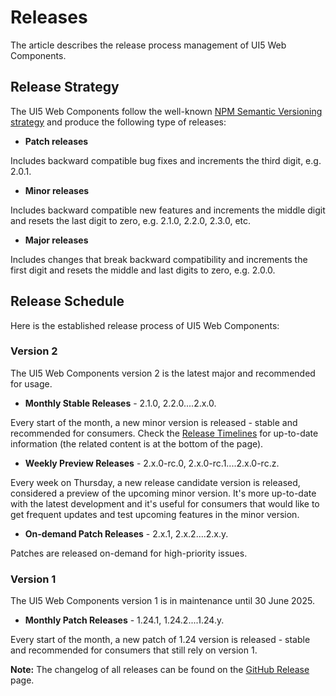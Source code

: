# Releases

The article describes the release process management of UI5 Web Components.

## Release Strategy

The UI5 Web Components follow the well-known [NPM Semantic Versioning strategy](https://docs.npmjs.com/about-semantic-versioning)
and produce the following type of releases:

- **Patch releases**

Includes backward compatible bug fixes and increments the third digit, e.g. 2.0.1.


- **Minor releases**

Includes backward compatible new features and increments the middle digit and resets the last digit to zero, e.g. 2.1.0, 2.2.0, 2.3.0, etc.


- **Major releases**

Includes changes that break backward compatibility and increments the first digit and resets the middle and last digits to zero, e.g. 2.0.0.

## Release Schedule

Here is the established release process of UI5 Web Components:


### Version 2

The UI5 Web Components version 2 is the latest major and recommended for usage.

- **Monthly Stable Releases** - 2.1.0, 2.2.0....2.x.0.

Every start of the month, a new minor version is released - stable and recommended for consumers.
Check the [Release Timelines](https://github.com/orgs/SAP/projects/91?pane=info) for up-to-date information (the related content is at the bottom of the page).

- **Weekly Preview Releases** - 2.x.0-rc.0, 2.x.0-rc.1....2.x.0-rc.z.

Every week on Thursday, a new release candidate version is released, considered a preview of the upcoming minor version.
It's more up-to-date with the latest development and it's useful for consumers that would like to get frequent updates and test upcoming features in the minor version.

- **On-demand Patch Releases** - 2.x.1, 2.x.2....2.x.y.

Patches are released on-demand for high-priority issues.

### Version 1 

The UI5 Web Components version 1 is in maintenance until 30 June 2025.

- **Monthly Patch Releases** - 1.24.1, 1.24.2....1.24.y.

Every start of the month, a new patch of 1.24 version is released - stable and recommended for consumers that still rely on version 1.

**Note:** The changelog of all releases can be found on the [GitHub Release](https://github.com/SAP/ui5-webcomponents/releases) page.
